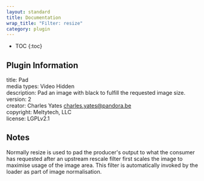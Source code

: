 ```yaml
---
layout: standard
title: Documentation
wrap_title: "Filter: resize"
category: plugin
---
```

* TOC
{:toc}

## Plugin Information

title: Pad  
media types:
Video  Hidden  
description: Pad an image with black to fulfill the requested image size.  
version: 2  
creator: Charles Yates <charles.yates@pandora.be>  
copyright: Meltytech, LLC  
license: LGPLv2.1  

## Notes

Normally resize is used to pad the producer&#39;s output to what the consumer has requested after an upstream rescale filter first scales the image to maximise usage of the image area. This filter is automatically invoked by the loader as part of image normalisation.
